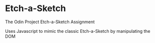 # Etch-a-Sketch
The Odin Project Etch-a-Sketch Assignment

Uses Javascript to mimic the classic Etch-a-Sketch by manipulating the DOM
